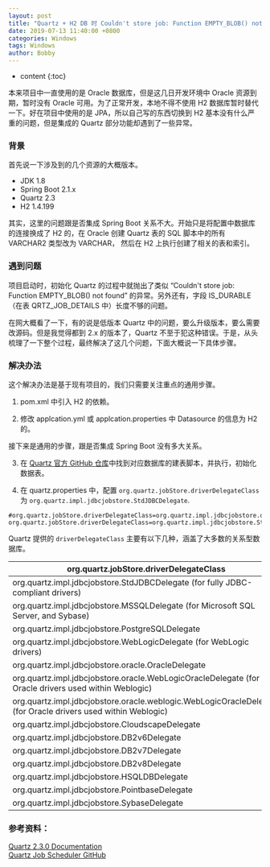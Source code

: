 ```yaml
---
layout: post
title: "Quartz + H2 DB 时 Couldn't store job: Function EMPTY_BLOB() not found 错误解决办法"
date: 2019-07-13 11:40:00 +0800
categories: Windows
tags: Windows
author: Bobby
---
```


* content
{:toc}

本来项目中一直使用的是 Oracle 数据库，但是这几日开发环境中 Oracle 资源到期，暂时没有 Oracle 可用。为了正常开发，本地不得不使用 H2 数据库暂时替代一下。好在项目中使用的是 JPA，所以自己写的东西切换到 H2 基本没有什么严重的问题，但是集成的 Quartz 部分功能却遇到了一些异常。



### 背景

首先说一下涉及到的几个资源的大概版本。  
* JDK 1.8
* Spring Boot 2.1.x
* Quartz 2.3
* H2 1.4.199

其实，这里的问题跟是否集成 Spring Boot 关系不大。开始只是将配置中数据库的连接换成了 H2 的，在 Oracle 创建 Quartz 表的 SQL 脚本中的所有 VARCHAR2 类型改为 VARCHAR， 然后在 H2 上执行创建了相关的表和索引。

### 遇到问题

项目启动时，初始化 Quartz 的过程中就抛出了类似 “Couldn't store job: Function EMPTY_BLOB() not found” 的异常。另外还有，字段 IS_DURABLE（在表 QRTZ_JOB_DETAILS 中）长度不够的问题。

在网大概看了一下，有的说是低版本 Quartz 中的问题，要么升级版本，要么需要改源码。但是我觉得都到 2.x 的版本了，Quartz 不至于犯这种错误。于是，从头梳理了一下整个过程，最终解决了这几个问题，下面大概说一下具体步骤。

### 解决办法

这个解决办法是基于现有项目的，我们只需要关注重点的通用步骤。

1. pom.xml 中引入 H2 的依赖。

2. 修改 applcation.yml 或 applcation.properties 中 Datasource 的信息为 H2 的。

接下来是通用的步骤，跟是否集成 Spring Boot 没有多大关系。

3. 在 [Quartz 官方 GitHub 仓库](https://github.com/quartz-scheduler/quartz/tree/master/quartz-core/src/main/resources/org/quartz/impl/jdbcjobstore)中找到对应数据库的建表脚本，并执行，初始化数据表。

4. 在 quartz.properties 中，配置 `org.quartz.jobStore.driverDelegateClass` 为 `org.quartz.impl.jdbcjobstore.StdJDBCDelegate`.

```properties
#org.quartz.jobStore.driverDelegateClass=org.quartz.impl.jdbcjobstore.oracle.OracleDelegate
org.quartz.jobStore.driverDelegateClass=org.quartz.impl.jdbcjobstore.StdJDBCDelegate
```

Quartz 提供的 `driverDelegateClass` 主要有以下几种，涵盖了大多数的关系型数据库。

| org.quartz.jobStore.driverDelegateClass |
| --- |
| org.quartz.impl.jdbcjobstore.StdJDBCDelegate (for fully JDBC-compliant drivers) |
| org.quartz.impl.jdbcjobstore.MSSQLDelegate (for Microsoft SQL Server, and Sybase) |
| org.quartz.impl.jdbcjobstore.PostgreSQLDelegate |
| org.quartz.impl.jdbcjobstore.WebLogicDelegate (for WebLogic drivers) |
| org.quartz.impl.jdbcjobstore.oracle.OracleDelegate |
| org.quartz.impl.jdbcjobstore.oracle.WebLogicOracleDelegate (for Oracle drivers used within Weblogic) |
| org.quartz.impl.jdbcjobstore.oracle.weblogic.WebLogicOracleDelegate (for Oracle drivers used within Weblogic) |
| org.quartz.impl.jdbcjobstore.CloudscapeDelegate |
| org.quartz.impl.jdbcjobstore.DB2v6Delegate |
| org.quartz.impl.jdbcjobstore.DB2v7Delegate |
| org.quartz.impl.jdbcjobstore.DB2v8Delegate |
| org.quartz.impl.jdbcjobstore.HSQLDBDelegate |
| org.quartz.impl.jdbcjobstore.PointbaseDelegate |
| org.quartz.impl.jdbcjobstore.SybaseDelegate |

### 参考资料：
[Quartz 2.3.0 Documentation](http://www.quartz-scheduler.org/documentation/quartz-2.3.0/)  
[Quartz Job Scheduler GitHub](https://github.com/quartz-scheduler)  
